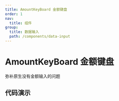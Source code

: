 ```yaml
---
title: AmountKeyBoard 金额键盘
order: 1
nav:
  title: 组件
group:
  title: 数据输入
  path: /components/data-input
---
```


# AmountKeyBoard 金额键盘

弥补原生没有金额输入的问题

## 代码演示

<code src="./demo/index.tsx" />

<API src="../../../src/AmountKeyBoard/index.tsx"></API>
